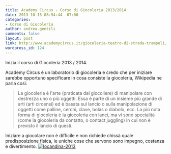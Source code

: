 ```yaml
---
title: Academy Circus - Corso di Giocoleria 2013/2014
date: 2013-10-15 08:54:44 -07:00
categories:
- Corso di Giocoleria
author: andrea.gentili
comments: false
layout: post
link: http://www.academycircus.it/giocoleria-teatro-di-strada-trampoli/
wordpress_id: 124
---
```


Inizia il corso di Giocoleria 2013 / 2014.

<!-- more -->

Academy Circus è un laboratorio di giocoleria e credo che per iniziare sarebbe opportuno specificare in cosa consiste la giocoleria, Wikipedia ne parla così:


<blockquote>La giocoleria è l'arte (praticata dal giocoliere) di manipolare con destrezza uno o più oggetti. Essa è parte di un insieme più grande di arti (arti circensi) ed è basata sul lancio o sulla manipolazione di oggetti come palline, cerchi, clave, bolas o diabolo, ecc. La più nota forma di giocoleria è la giocoleria con lanci, ma vi sono specialità (come la giocoleria da contatto, o contact juggling) in cui non è previsto il lancio di questi.</blockquote>


Iniziare a giocolare non è difficile e non richiede chissà quale predisposizione fisica, le uniche cose che servono sono impegno, costanza e divertimento.
[![locandina-2013](http://www.academycircus.it/wp-content/uploads/2012/11/locandina-2013-315x450.jpg)](http://www.academycircus.it/wp-content/uploads/2012/11/locandina-2013.jpg)
